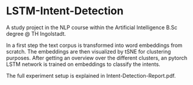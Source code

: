# LSTM-Intent-Detection

A study project in the NLP course within the Artificial Intelligence B.Sc degree @ TH Ingolstadt. 

In a first step the text corpus is transformed into word embeddings from scratch. The embeddings are then visualized by tSNE for clustering purposes. 
After getting an overview over the different clusters, an pytorch LSTM network is trained on embeddings to classify the intents.

The full experiment setup is explained in Intent-Detection-Report.pdf.
